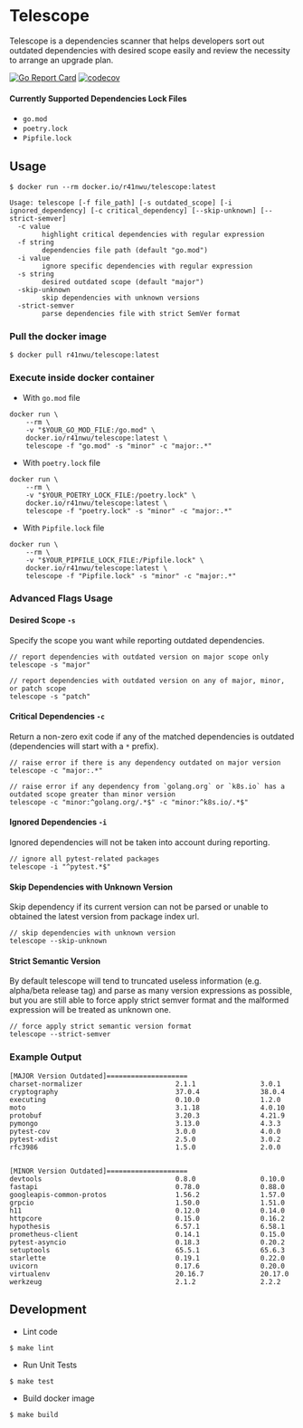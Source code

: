 # Telescope

Telescope is a dependencies scanner that helps developers sort out outdated dependencies with desired scope easily and review the necessity to arrange an upgrade plan.

[![Go Report Card](https://goreportcard.com/badge/github.com/rainrainwu/telescope)](https://goreportcard.com/report/github.com/rainrainwu/telescope)
[![codecov](https://codecov.io/gh/RainrainWu/telescope/branch/master/graph/badge.svg?token=4HWXOZEIsG)](https://codecov.io/gh/RainrainWu/telescope)

#### Currently Supported Dependencies Lock Files
- `go.mod`
- `poetry.lock`
- `Pipfile.lock`

## Usage
```
$ docker run --rm docker.io/r41nwu/telescope:latest

Usage: telescope [-f file_path] [-s outdated_scope] [-i ignored_dependency] [-c critical_dependency] [--skip-unknown] [--strict-semver]
  -c value
        highlight critical dependencies with regular expression
  -f string
        dependencies file path (default "go.mod")
  -i value
        ignore specific dependencies with regular expression
  -s string
        desired outdated scope (default "major")
  -skip-unknown
        skip dependencies with unknown versions
  -strict-semver
        parse dependencies file with strict SemVer format
```

### Pull the docker image
```
$ docker pull r41nwu/telescope:latest
```

### Execute inside docker container

- With `go.mod` file
```
docker run \
    --rm \
    -v "$YOUR_GO_MOD_FILE:/go.mod" \
    docker.io/r41nwu/telescope:latest \
    telescope -f "go.mod" -s "minor" -c "major:.*"
```

- With `poetry.lock` file
```
docker run \
    --rm \
    -v "$YOUR_POETRY_LOCK_FILE:/poetry.lock" \
    docker.io/r41nwu/telescope:latest \
    telescope -f "poetry.lock" -s "minor" -c "major:.*"
```

- With `Pipfile.lock` file
```
docker run \
    --rm \
    -v "$YOUR_PIPFILE_LOCK_FILE:/Pipfile.lock" \
    docker.io/r41nwu/telescope:latest \
    telescope -f "Pipfile.lock" -s "minor" -c "major:.*"
```

### Advanced Flags Usage

#### Desired Scope `-s`
Specify the scope you want while reporting outdated dependencies.
```
// report dependencies with outdated version on major scope only
telescope -s "major"

// report dependencies with outdated version on any of major, minor, or patch scope
telescope -s "patch"
```

#### Critical Dependencies `-c`
Return a non-zero exit code if any of the matched dependencies is outdated (dependencies will start with a `*` prefix).
```
// raise error if there is any dependency outdated on major version
telescope -c "major:.*"

// raise error if any dependency from `golang.org` or `k8s.io` has a outdated scope greater than minor version
telescope -c "minor:^golang.org/.*$" -c "minor:^k8s.io/.*$"
```

#### Ignored Dependencies `-i`
Ignored dependencies will not be taken into account during reporting.
```
// ignore all pytest-related packages
telescope -i "^pytest.*$"
```

#### Skip Dependencies with Unknown Version
Skip dependency if its current version can not be parsed or unable to obtained the latest version from package index url.
```
// skip dependencies with unknown version
telescope --skip-unknown
```

#### Strict Semantic Version
By default telescope will tend to truncated useless information (e.g. alpha/beta release tag) and parse as many version expressions as possible, but you are still able to force apply strict semver format and the malformed expression will be treated as unknown one.
```
// force apply strict semantic version format
telescope --strict-semver
```

### Example Output
```
[MAJOR Version Outdated]====================
charset-normalizer                       2.1.1                3.0.1
cryptography                             37.0.4               38.0.4
executing                                0.10.0               1.2.0
moto                                     3.1.18               4.0.10
protobuf                                 3.20.3               4.21.9
pymongo                                  3.13.0               4.3.3
pytest-cov                               3.0.0                4.0.0
pytest-xdist                             2.5.0                3.0.2
rfc3986                                  1.5.0                2.0.0


[MINOR Version Outdated]====================
devtools                                 0.8.0                0.10.0
fastapi                                  0.78.0               0.88.0
googleapis-common-protos                 1.56.2               1.57.0
grpcio                                   1.50.0               1.51.0
h11                                      0.12.0               0.14.0
httpcore                                 0.15.0               0.16.2
hypothesis                               6.57.1               6.58.1
prometheus-client                        0.14.1               0.15.0
pytest-asyncio                           0.18.3               0.20.2
setuptools                               65.5.1               65.6.3
starlette                                0.19.1               0.22.0
uvicorn                                  0.17.6               0.20.0
virtualenv                               20.16.7              20.17.0
werkzeug                                 2.1.2                2.2.2
```

## Development
- Lint code
```
$ make lint
```

- Run Unit Tests
```
$ make test
```

- Build docker image
```
$ make build
```
